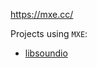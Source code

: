 https://mxe.cc/

Projects using `MXE`:

- [libsoundio](https://github.com/andrewrk/libsoundio#building-for-windows)


